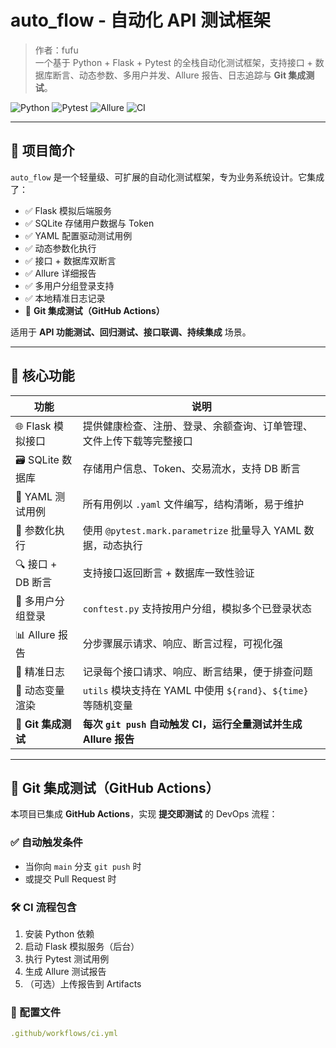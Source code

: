 # auto_flow - 自动化 API 测试框架

> 作者：fufu  
> 一个基于 Python + Flask + Pytest 的全栈自动化测试框架，支持接口 + 数据库断言、动态参数、多用户并发、Allure 报告、日志追踪与 **Git 集成测试**。

![Python](https://img.shields.io/badge/Python-3.10%2B-blue) 
![Pytest](https://img.shields.io/badge/Pytest-7.0%2B-green) 
![Allure](https://img.shields.io/badge/Allure-2.13%2B-purple) 
![CI](https://github.com/tomfu90/auto_flow/actions/workflows/ci.yml/badge.svg)

---

## 🚀 项目简介

`auto_flow` 是一个轻量级、可扩展的自动化测试框架，专为业务系统设计。它集成了：

- ✅ Flask 模拟后端服务
- ✅ SQLite 存储用户数据与 Token
- ✅ YAML 配置驱动测试用例
- ✅ 动态参数化执行
- ✅ 接口 + 数据库双断言
- ✅ Allure 详细报告
- ✅ 多用户分组登录支持
- ✅ 本地精准日志记录
- 🔄 **Git 集成测试（GitHub Actions）**

适用于 **API 功能测试、回归测试、接口联调、持续集成** 场景。

---

## 🔧 核心功能

| 功能 | 说明 |
|------|------|
| 🌐 Flask 模拟接口 | 提供健康检查、注册、登录、余额查询、订单管理、文件上传下载等完整接口 |
| 🗃️ SQLite 数据库 | 存储用户信息、Token、交易流水，支持 DB 断言 |
| 📄 YAML 测试用例 | 所有用例以 `.yaml` 文件编写，结构清晰，易于维护 |
| 🔄 参数化执行 | 使用 `@pytest.mark.parametrize` 批量导入 YAML 数据，动态执行 |
| 🔍 接口 + DB 断言 | 支持接口返回断言 + 数据库一致性验证 |
| 👥 多用户分组登录 | `conftest.py` 支持按用户分组，模拟多个已登录状态 |
| 📊 Allure 报告 | 分步骤展示请求、响应、断言过程，可视化强 |
| 📝 精准日志 | 记录每个接口请求、响应、断言结果，便于排查问题 |
| 🎯 动态变量渲染 | `utils` 模块支持在 YAML 中使用 `${rand}`、`${time}` 等随机变量 |
| 🔄 **Git 集成测试** | **每次 `git push` 自动触发 CI，运行全量测试并生成 Allure 报告** |

---

## 🔄 Git 集成测试（GitHub Actions）

本项目已集成 **GitHub Actions**，实现 **提交即测试** 的 DevOps 流程：

### ✅ 自动触发条件
- 当你向 `main` 分支 `git push` 时
- 或提交 Pull Request 时

### 🛠️ CI 流程包含
1. 安装 Python 依赖
2. 启动 Flask 模拟服务（后台）
3. 执行 Pytest 测试用例
4. 生成 Allure 测试报告
5. （可选）上传报告到 Artifacts

### 📂 配置文件
```yaml
.github/workflows/ci.yml

